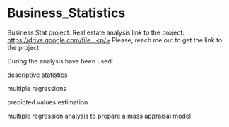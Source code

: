 # Business_Statistics
Business Stat project. Real estate analysis
link to the project: https://drive.google.com/file...<p/>
Please, reach me out to get the link to the project <p/>

 During the analysis have been used: <p/>
 descriptive statistics <p/>
 multiple regressions  <p/>
 predicted values estimation  <p/>
 multiple regression analysis to prepare a mass appraisal model <p/>
